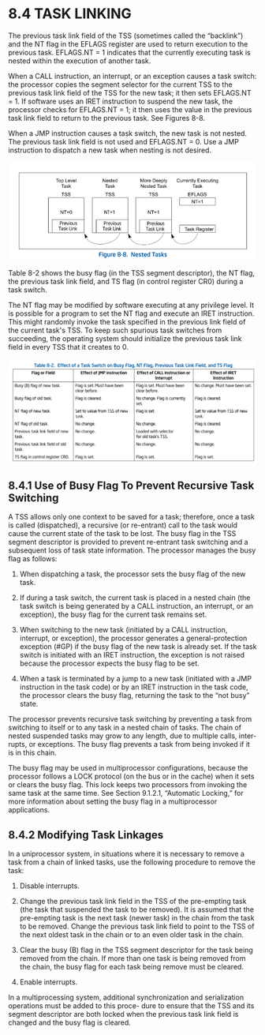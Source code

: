 # 8.4 TASK LINKING

The previous task link field of the TSS (sometimes called the “backlink”) and
the NT flag in the EFLAGS register are used to return execution to the previous
task. EFLAGS.NT = 1 indicates that the currently executing task is nested
within the execution of another task.

When a CALL instruction, an interrupt, or an exception causes a task switch:
the processor copies the segment selector for the current TSS to the previous
task link field of the TSS for the new task; it then sets EFLAGS.NT = 1. If
software uses an IRET instruction to suspend the new task, the processor checks
for EFLAGS.NT = 1; it then uses the value in the previous task link field to
return to the previous task. See Figures 8-8.

When a JMP instruction causes a task switch, the new task is not nested. The
previous task link field is not used and EFLAGS.NT = 0. Use a JMP instruction
to dispatch a new task when nesting is not desired.

![Figure_8_8_nested_tasks](pic/Figure_8_8_nested_tasks.png)

Table 8-2 shows the busy flag (in the TSS segment descriptor), the NT flag, the
previous task link field, and TS flag (in control register CR0) during a task
switch.

The NT flag may be modified by software executing at any privilege level. It is
possible for a program to set the NT flag and execute an IRET instruction. This
might randomly invoke the task specified in the previous link field of the
current task's TSS. To keep such spurious task switches from succeeding, the
operating system should initialize the previous task link field in every TSS
that it creates to 0.

![Table_8_2_flag](pic/Table_8_2_flag.png)

## 8.4.1 Use of Busy Flag To Prevent Recursive Task Switching

A TSS allows only one context to be saved for a task; therefore, once a task is
called (dispatched), a recursive (or re-entrant) call to the task would cause
the current state of the task to be lost. The busy flag in the TSS segment
descriptor is provided to prevent re-entrant task switching and a subsequent
loss of task state information. The processor manages the busy flag as follows:

1. When dispatching a task, the processor sets the busy flag of the new task.

2. If during a task switch, the current task is placed in a nested chain (the
   task switch is being generated by a CALL instruction, an interrupt, or an
   exception), the busy flag for the current task remains set.

3. When switching to the new task (initiated by a CALL instruction, interrupt,
   or exception), the processor generates a general-protection exception (#GP)
   if the busy flag of the new task is already set. If the task switch is
   initiated with an IRET instruction, the exception is not raised because the
   processor expects the busy flag to be set.

4. When a task is terminated by a jump to a new task (initiated with a JMP
   instruction in the task code) or by an IRET instruction in the task code,
   the processor clears the busy flag, returning the task to the “not busy”
   state.

The processor prevents recursive task switching by preventing a task from
switching to itself or to any task in a nested chain of tasks. The chain of
nested suspended tasks may grow to any length, due to multiple calls, inter-
rupts, or exceptions. The busy flag prevents a task from being invoked if it is
in this chain.

The busy flag may be used in multiprocessor configurations, because the
processor follows a LOCK protocol (on the bus or in the cache) when it sets or
clears the busy flag. This lock keeps two processors from invoking the same
task at the same time. See Section 9.1.2.1, “Automatic Locking,” for more
information about setting the busy flag in a multiprocessor applications.

## 8.4.2 Modifying Task Linkages

In a uniprocessor system, in situations where it is necessary to remove a task
from a chain of linked tasks, use the following procedure to remove the task:

1. Disable interrupts.
2. Change the previous task link field in the TSS of the pre-empting task (the
   task that suspended the task to be removed). It is assumed that the
   pre-empting task is the next task (newer task) in the chain from the task to
   be removed. Change the previous task link field to point to the TSS of the
   next oldest task in the chain or to an even older task in the chain.

3. Clear the busy (B) flag in the TSS segment descriptor for the task being
   removed from the chain. If more than one task is being removed from the
   chain, the busy flag for each task being remove must be cleared.

4. Enable interrupts.

In a multiprocessing system, additional synchronization and serialization
operations must be added to this proce- dure to ensure that the TSS and its
segment descriptor are both locked when the previous task link field is changed
and the busy flag is cleared.
